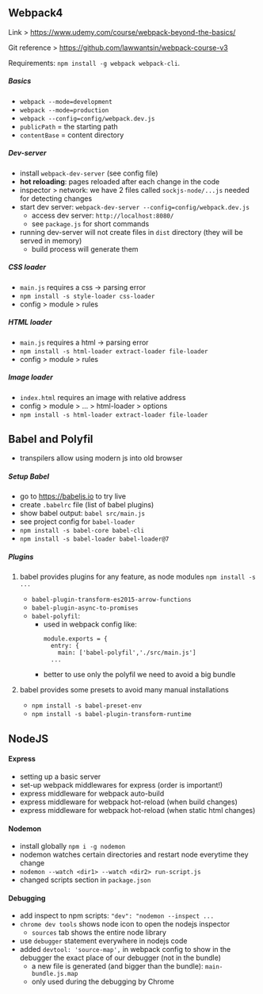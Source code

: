 ## Webpack4

Link >  https://www.udemy.com/course/webpack-beyond-the-basics/

Git reference > https://github.com/lawwantsin/webpack-course-v3

Requirements: `npm install -g webpack webpack-cli`.

##### Basics
- `webpack --mode=development`
- `webpack --mode=production`
- `webpack --config=config/webpack.dev.js`
- `publicPath` = the starting path
- `contentBase` = content directory

##### Dev-server
- install `webpack-dev-server` (see config file)
- **hot reloading**: pages reloaded after each change in the code
- inspector > network: we have 2 files called `sockjs-node/...js` needed for detecting changes
- start dev server: `webpack-dev-server --config=config/webpack.dev.js`
    - access dev server: `http://localhost:8080/`
    - see `package.js` for short commands
- running dev-server will not create files in `dist` directory (they will be served in memory)
    - build process will generate them

##### CSS loader
- `main.js` requires a css -> parsing error
- `npm install -s style-loader css-loader`
- config > module > rules

##### HTML loader
- `main.js` requires a html -> parsing error
- `npm install -s html-loader extract-loader file-loader`
- config > module > rules

##### Image loader
- `index.html` requires an image with relative address
- config > module > ... > html-loader > options
- `npm install -s html-loader extract-loader file-loader`

## Babel and Polyfil
- transpilers allow using modern js into old browser

##### Setup Babel
- go to https://babeljs.io to try live
- create `.babelrc` file (list of babel plugins)
- show babel output: `babel src/main.js`
- see project config for `babel-loader`
- `npm install -s babel-core babel-cli`
- `npm install -s babel-loader babel-loader@7`

##### Plugins
1. babel provides plugins for any feature, as node modules `npm install -s ...`
    - `babel-plugin-transform-es2015-arrow-functions`
    - `babel-plugin-async-to-promises`
    - `babel-polyfil`:
        - used in webpack config like:
          ```
          module.exports = {
            entry: {
              main: ['babel-polyfil','./src/main.js']
            ...
          ```
        - better to use only the polyfil we need to avoid a big bundle
        
2. babel provides some presets to avoid many manual installations
   - `npm install -s babel-preset-env`
   - `npm install -s babel-plugin-transform-runtime`
   
   
## NodeJS

#### Express
- setting up a basic server
- set-up webpack middlewares for express (order is important!)
- express middleware for webpack auto-build
- express middleware for webpack hot-reload (when build changes)
- express middleware for webpack hot-reload (when static html changes)

#### Nodemon
- install globally `npm i -g nodemon`
- nodemon watches certain directories and restart node everytime they change
- `nodemon --watch <dir1> --watch <dir2> run-script.js`
- changed scripts section in `package.json`

#### Debugging
- add inspect to npm scripts: `"dev": "nodemon --inspect ...`
- `chrome dev tools` shows node icon to open the nodejs inspector
    - `sources` tab shows the entire node library
- use `debugger` statement everywhere in nodejs code
- added `devtool: 'source-map',` in webpack config to show in the debugger the exact place of our debugger (not in the bundle)
    - a new file is generated (and bigger than the bundle): `main-bundle.js.map`
    - only used during the debugging by Chrome